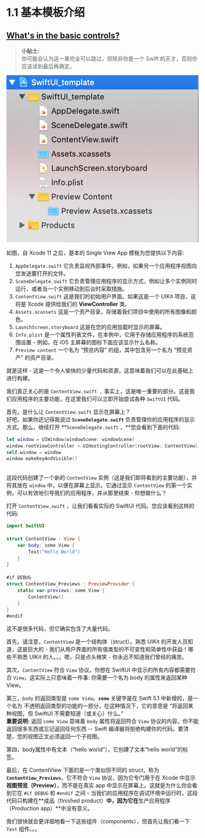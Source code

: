 # 1.1 基本模板介绍

## [What's in the basic controls?](https://www.hackingwithswift.com/quick-start/swiftui/whats-in-the-basic-template)

> **小贴士:**  
> 你可能会认为这一章完全可以跳过，但除非你是一个 Swift 的天才，否则你应该读到最后再确定。

![&#x5DE5;&#x7A0B;&#x6A21;&#x677F;](../.gitbook/assets/image.png)

如图，自 Xcode 11 之后，基本的 Single View App 模板为您提供以下内容:

1. `AppDelegate.swift` 它负责监视外部事件，例如，如果另一个应用程序视图向您发送要打开的文件。
2. `SceneDelegate.swift` 它负责管理应用程序的显示方式，例如让多个实例同时运行，或者当一个实例移动到后台时采取措施。
3. `ContentView.swift` 这是我们的初始用户界面。如果这是一个 UIKit 项目，这将是 Xcode 提供给我们的 **ViewController** 类。
4. `Assets.xcassets` 这是一个资产目录，存储着我们项目中使用的所有图像和颜色。
5. `LaunchScreen.storyboard` 这是在您的应用加载时显示的屏幕。
6. `Info.plist` 是一个属性列表文件，在本例中，它用于存储应用程序的系统范围设置 - 例如，在 iOS 主屏幕的图标下面应该显示什么名称。
7. `Preview content`  一个名为 “预览内容” 的组，其中包含另一个名为 “预览资产” 的资产目录。

就是这样 - 这是一个令人愉快的少量代码和资源，这意味着我们可以在此基础上进行构建。

我们真正关心的是 `ContentView.swift ,`  事实上，这是唯一重要的部分。这是我们应用程序的主要功能，在这里我们可以立即开始尝试各种 `SwiftUI` 代码。

首先，是什么让 `ContentView.swift` 显示在屏幕上？  
好吧，如果你还记得我说过 **`SceneDelegate.swift`**  负责管理你的应用程序的显示方式。那么，继续打开 **`SceneDelegate.swift` ，**您会看到下面的代码:

```swift
let window = UIWindow(windowScene: windowScene)
window.rootViewController = UIHostingController(rootView: ContentView())
self.window = window
window.makeKeyAndVisible()
 
```

这段代码创建了一个新的 `ContentView` 实例（这是我们即将看到的主要功能），并将其放在 `window` 中，以便在屏幕上显示。它通过显示 `ContentView` 的第一个实例，可以有效地引导我们的应用程序，并从那里结束 - 你想做什么？

打开  `ContentView.swift` ，让我们看看实际的 SwiftUI 代码。您应该看到这样的代码:

```swift
import SwiftUI

struct ContentView : View {
    var body: some View {
        Text("Hello World")
    }
}

#if DEBUG
struct ContentView_Previews : PreviewProvider {
    static var previews: some View {
        ContentView()
    }
}
#endif
```

这不是很多代码，但它确实包含了大量代码。

首先，请注意，`ContentView` 是一个结构体（struct）。熟悉 UIKit 的开发人员知道，这是巨大的 - 我们从用户界面的所有值类型的不可变性和简单性中获益！哪些不熟悉 UIKit 的人。。。嗯，只是点头微笑 - 你永远不知道我们曾经的痛苦。

其次，`ContentView` 符合 `View` 协议。你想在 SwiftUI 中显示的所有内容都需要符合 `View`，这实际上只意味着一件事: 你需要一个名为 body 的属性来返回某种 View。

第三，`body` 的返回类型是 `some View`。**`some`** 关键字是在 Swift 5.1 中新增的，是一个名为 不透明返回类型的功能的一部分，在这种情况下，它的意思是 “将返回某种视图，但 SwiftUI 不需要知道（或关心）什么。”  
**重要说明:** 返回 `some View` 意味着 `body` 属性将返回符合 `View` 协议的内容。你不能返回很多东西或忘记返回任何东西 -- Swift 编译器将拒绝构建你的代码。要清楚，您的视图正文必须返回一个子视图。

第四，body属性中有文本（“hello world”），它创建了文本“hello world”的标签。

最后，在 ContentView 下面的是一个类似但不同的 struct，称为 **`ContentView_Previews`**。它不符合 `View` 协议，因为它专门用于在 Xcode 中显示 **视图预览（Preview）**，而不是在真实 app 中显示在屏幕上。这就是为什么你会看到它在 `#if DEBUG` 和 `#endif` 之间 - 当我们的应用程序在调试环境中运行时，这段代码只构建在**成品（finished product）**中，因为它在**生产应用程序（Production app）**中没有意义。

我们很快就会更详细地看一下这些组件（components），但首先让我们看一下 `Text` 组件。。。


















